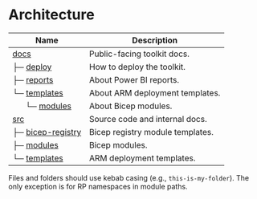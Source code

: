 # Architecture

| Name                                               | Description                      |
| -------------------------------------------------- | -------------------------------- |
| [docs](../docs)                                    | Public-facing toolkit docs.      |
| ├─ [deploy](../docs/deploy)                        | How to deploy the toolkit.       |
| ├─ [reports](../docs/reports)                      | About Power BI reports.          |
| └─ [templates](../docs/templates)                  | About ARM deployment templates.  |
| &nbsp; &nbsp; &nbsp; └─ [modules](../docs/modules) | About Bicep modules.             |
| [src](../src)                                      | Source code and internal docs.   |
| ├─ [bicep-registry](../src/bicep-registry)         | Bicep registry module templates. |
| ├─ [modules](../src/modules)                       | Bicep modules.                   |
| └─ [templates](../src/templates)                   | ARM deployment templates.        |

Files and folders should use kebab casing (e.g., `this-is-my-folder`). The only exception is for RP namespaces in module paths.

<br>
